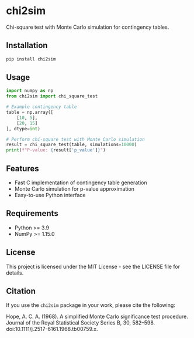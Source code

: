 # chi2sim

Chi-square test with Monte Carlo simulation for contingency tables.

## Installation

```bash
pip install chi2sim
```

## Usage

```python
import numpy as np
from chi2sim import chi_square_test

# Example contingency table
table = np.array([
    [10, 5],
    [20, 15]
], dtype=int)

# Perform chi-square test with Monte Carlo simulation
result = chi_square_test(table, simulations=10000)
print(f"P-value: {result['p_value']}")
```

## Features

- Fast C implementation of contingency table generation
- Monte Carlo simulation for p-value approximation
- Easy-to-use Python interface

## Requirements

- Python >= 3.9
- NumPy >= 1.15.0

## License

This project is licensed under the MIT License - see the LICENSE file for details.


## Citation

If you use the `chi2sim` package in your work, please cite the following:

Hope, A. C. A. (1968). A simplified Monte Carlo significance test procedure. Journal of the Royal Statistical Society Series B, 30, 582–598. doi:10.1111/j.2517-6161.1968.tb00759.x.


